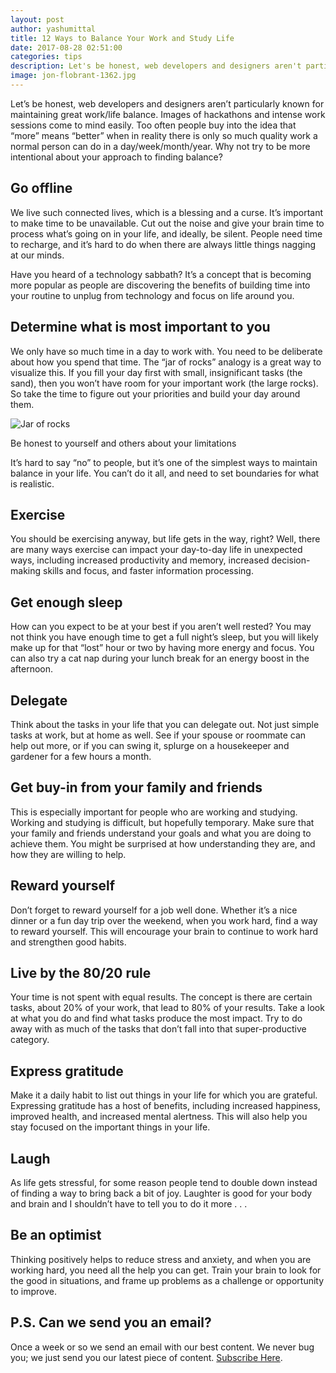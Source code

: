 ```yaml
---
layout: post
author: yashumittal
title: 12 Ways to Balance Your Work and Study Life
date: 2017-08-28 02:51:00
categories: tips
description: Let's be honest, web developers and designers aren't particularly known for maintaining great work/life balance. Images of hackathons and intense work sessions come to mind easily.
image: jon-flobrant-1362.jpg
---
```


Let’s be honest, web developers and designers aren’t particularly known for maintaining great work/life balance. Images of hackathons and intense work sessions come to mind easily. Too often people buy into the idea that “more” means “better” when in reality there is only so much quality work a normal person can do in a day/week/month/year. Why not try to be more intentional about your approach to finding balance?

## Go offline

We live such connected lives, which is a blessing and a curse. It’s important to make time to be unavailable. Cut out the noise and give your brain time to process what’s going on in your life, and ideally, be silent. People need time to recharge, and it’s hard to do when there are always little things nagging at our minds.

Have you heard of a technology sabbath? It’s a concept that is becoming more popular as people are discovering the benefits of building time into your routine to unplug from technology and focus on life around you.

## Determine what is most important to you

We only have so much time in a day to work with. You need to be deliberate about how you spend that time. The “jar of rocks” analogy is a great way to visualize this. If you fill your day first with small, insignificant tasks (the sand), then you won’t have room for your important work (the large rocks). So take the time to figure out your priorities and build your day around them.

![Jar of rocks](//blog.codecarrot.net/images/jar-of-rocks.jpg)

Be honest to yourself and others about your limitations

It’s hard to say “no” to people, but it’s one of the simplest ways to maintain balance in your life. You can’t do it all, and need to set boundaries for what is realistic.

## Exercise

You should be exercising anyway, but life gets in the way, right? Well, there are many ways exercise can impact your day-to-day life in unexpected ways, including increased productivity and memory, increased decision-making skills and focus, and faster information processing.

## Get enough sleep

How can you expect to be at your best if you aren’t well rested? You may not think you have enough time to get a full night’s sleep, but you will likely make up for that “lost” hour or two by having more energy and focus. You can also try a cat nap during your lunch break for an energy boost in the afternoon.

## Delegate

Think about the tasks in your life that you can delegate out. Not just simple tasks at work, but at home as well. See if your spouse or roommate can help out more, or if you can swing it, splurge on a housekeeper and gardener for a few hours a month.

## Get buy-in from your family and friends

This is especially important for people who are working and studying. Working and studying is difficult, but hopefully temporary. Make sure that your family and friends understand your goals and what you are doing to achieve them. You might be surprised at how understanding they are, and how they are willing to help.

## Reward yourself

Don’t forget to reward yourself for a job well done. Whether it’s a nice dinner or a fun day trip over the weekend, when you work hard, find a way to reward yourself. This will encourage your brain to continue to work hard and strengthen good habits.

## Live by the 80/20 rule

Your time is not spent with equal results. The concept is there are certain tasks, about 20% of your work, that lead to 80% of your results. Take a look at what you do and find what tasks produce the most impact. Try to do away with as much of the tasks that don’t fall into that super-productive category.

## Express gratitude

Make it a daily habit to list out things in your life for which you are grateful. Expressing gratitude has a host of benefits, including increased happiness, improved health, and increased mental alertness. This will also help you stay focused on the important things in your life.

## Laugh

As life gets stressful, for some reason people tend to double down instead of finding a way to bring back a bit of joy. Laughter is good for your body and brain and I shouldn’t have to tell you to do it more . . .

## Be an optimist

Thinking positively helps to reduce stress and anxiety, and when you are working hard, you need all the help you can get. Train your brain to look for the good in situations, and frame up problems as a challenge or opportunity to improve.

## P.S. Can we send you an email?

Once a week or so we send an email with our best content. We never bug you; we just send you our latest piece of content. [Subscribe Here](#subscribe).
